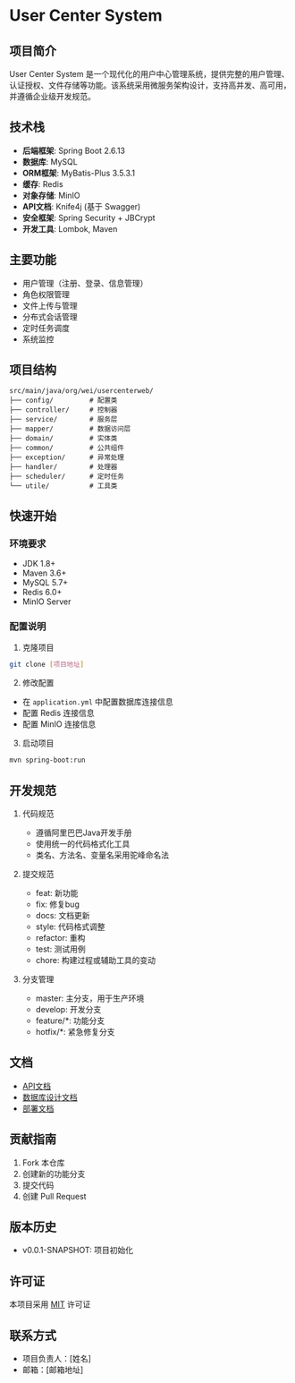 # User Center System

## 项目简介
User Center System 是一个现代化的用户中心管理系统，提供完整的用户管理、认证授权、文件存储等功能。该系统采用微服务架构设计，支持高并发、高可用，并遵循企业级开发规范。

## 技术栈
- **后端框架**: Spring Boot 2.6.13
- **数据库**: MySQL
- **ORM框架**: MyBatis-Plus 3.5.3.1
- **缓存**: Redis
- **对象存储**: MinIO
- **API文档**: Knife4j (基于 Swagger)
- **安全框架**: Spring Security + JBCrypt
- **开发工具**: Lombok, Maven

## 主要功能
- 用户管理（注册、登录、信息管理）
- 角色权限管理
- 文件上传与管理
- 分布式会话管理
- 定时任务调度
- 系统监控

## 项目结构
```
src/main/java/org/wei/usercenterweb/
├── config/         # 配置类
├── controller/     # 控制器
├── service/        # 服务层
├── mapper/         # 数据访问层
├── domain/         # 实体类
├── common/         # 公共组件
├── exception/      # 异常处理
├── handler/        # 处理器
├── scheduler/      # 定时任务
└── utile/          # 工具类
```

## 快速开始

### 环境要求
- JDK 1.8+
- Maven 3.6+
- MySQL 5.7+
- Redis 6.0+
- MinIO Server

### 配置说明
1. 克隆项目
```bash
git clone [项目地址]
```

2. 修改配置
- 在 `application.yml` 中配置数据库连接信息
- 配置 Redis 连接信息
- 配置 MinIO 连接信息

3. 启动项目
```bash
mvn spring-boot:run
```

## 开发规范
1. 代码规范
   - 遵循阿里巴巴Java开发手册
   - 使用统一的代码格式化工具
   - 类名、方法名、变量名采用驼峰命名法

2. 提交规范
   - feat: 新功能
   - fix: 修复bug
   - docs: 文档更新
   - style: 代码格式调整
   - refactor: 重构
   - test: 测试用例
   - chore: 构建过程或辅助工具的变动

3. 分支管理
   - master: 主分支，用于生产环境
   - develop: 开发分支
   - feature/*: 功能分支
   - hotfix/*: 紧急修复分支

## 文档
- [API文档](http://localhost:8080/doc.html)
- [数据库设计文档](docs/database.md)
- [部署文档](docs/deploy.md)

## 贡献指南
1. Fork 本仓库
2. 创建新的功能分支
3. 提交代码
4. 创建 Pull Request

## 版本历史
- v0.0.1-SNAPSHOT: 项目初始化

## 许可证
本项目采用 [MIT](LICENSE) 许可证

## 联系方式
- 项目负责人：[姓名]
- 邮箱：[邮箱地址] 